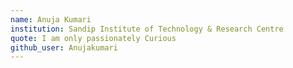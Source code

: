 ```yaml
---
name: Anuja Kumari
institution: Sandip Institute of Technology & Research Centre
quote: I am only passionately Curious
github_user: Anujakumari
---
```

